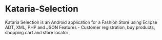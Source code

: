 # Kataria-Selection
Kataria Selection is an Android application for a Fashion Store using Eclipse ADT, XML, PHP and JSON
Features - Customer registration, buy products, shopping cart and store locator
